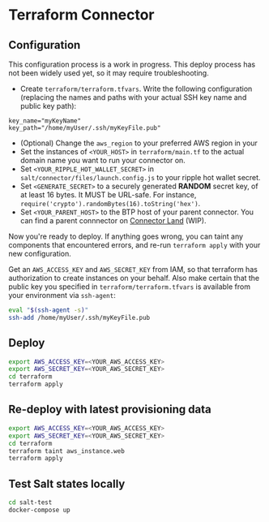 # Terraform Connector

## Configuration

This configuration process is a work in progress. This deploy process has not been widely used yet, so it may require troubleshooting.

- Create `terraform/terraform.tfvars`. Write the following configuration (replacing the names and paths with your actual SSH key name and public key path):

```
key_name="myKeyName"
key_path="/home/myUser/.ssh/myKeyFile.pub"
```

- (Optional) Change the `aws_region` to your preferred AWS region in your 
- Set the instances of `<YOUR_HOST>` in `terraform/main.tf` to the actual domain name you want to run your connector on.
- Set `<YOUR_RIPPLE_HOT_WALLET_SECRET>` in `salt/connector/files/launch.config.js` to your ripple hot wallet secret.
- Set `<GENERATE_SECRET>` to a securely generated **RANDOM** secret key, of at least 16 bytes. It MUST be URL-safe. For instance, `require('crypto').randomBytes(16).toString('hex')`.
- Set `<YOUR_PARENT_HOST>` to the BTP host of your parent connector. You can find a parent connnector on [Connector Land](https://connector.land) (WIP).

Now you're ready to deploy. If anything goes wrong, you can taint any components that encountered errors, and re-run `terraform apply` with your new configuration.

Get an `AWS_ACCESS_KEY` and `AWS_SECRET_KEY` from IAM, so that terraform has authorization to create instances on your behalf. Also make certain that the public key you
specified in `terraform/terraform.tfvars` is available from your environment via `ssh-agent`:

```sh
eval "$(ssh-agent -s)"
ssh-add /home/myUser/.ssh/myKeyFile.pub
```

## Deploy

``` sh
export AWS_ACCESS_KEY=<YOUR_AWS_ACCESS_KEY>
export AWS_SECRET_KEY=<YOUR_AWS_SECRET_KEY>
cd terraform
terraform apply
```

## Re-deploy with latest provisioning data

``` sh
export AWS_ACCESS_KEY=<YOUR_AWS_ACCESS_KEY>
export AWS_SECRET_KEY=<YOUR_AWS_SECRET_KEY>
cd terraform
terraform taint aws_instance.web
terraform apply
```

## Test Salt states locally

``` sh
cd salt-test
docker-compose up
```
